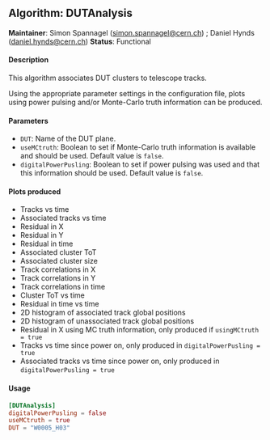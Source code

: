 ## Algorithm: DUTAnalysis
**Maintainer**: Simon Spannagel (<simon.spannagel@cern.ch>) ; Daniel Hynds (<daniel.hynds@cern.ch>) 
**Status**: Functional   

#### Description
This algorithm associates DUT clusters to telescope tracks.

Using the appropriate parameter settings in the configuration file, plots using power pulsing and/or Monte-Carlo truth information can be produced.

#### Parameters
* `DUT`: Name of the DUT plane.
* `useMCtruth`: Boolean to set if Monte-Carlo truth information is available and should be used. Default value is `false`.
*  `digitalPowerPusling`: Boolean to set if power pulsing was used and that this information should be used. Default value is `false`.

#### Plots produced
* Tracks vs time
* Associated tracks vs time
* Residual in X
* Residual in Y
* Residual in time
* Associated cluster ToT
* Associated cluster size
* Track correlations in X
* Track correlations in Y
* Track correlations in time
* Cluster ToT vs time
* Residual in time vs time
* 2D histogram of associated track global positions
* 2D histogram of unassociated track global positions
* Residual in X using MC truth information, only produced if `usingMCtruth = true`
* Tracks vs time since power on, only produced in `digitalPowerPusling = true`
* Associated tracks vs time since power on, only produced in `digitalPowerPusling = true`

#### Usage
```toml
[DUTAnalysis]
digitalPowerPusling = false
useMCtruth = true
DUT = "W0005_H03"
```
